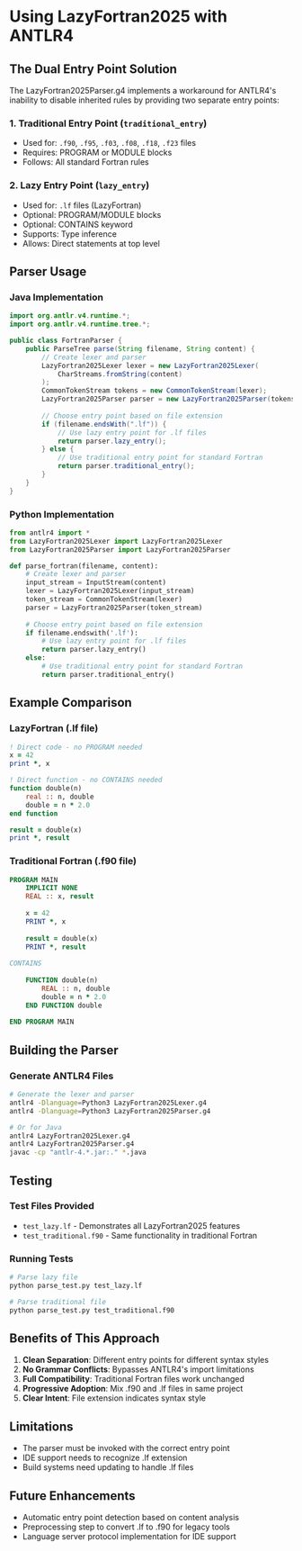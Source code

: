 # Using LazyFortran2025 with ANTLR4

## The Dual Entry Point Solution

The LazyFortran2025Parser.g4 implements a workaround for ANTLR4's inability to disable inherited rules by providing two separate entry points:

### 1. Traditional Entry Point (`traditional_entry`)
- Used for: `.f90`, `.f95`, `.f03`, `.f08`, `.f18`, `.f23` files
- Requires: PROGRAM or MODULE blocks
- Follows: All standard Fortran rules

### 2. Lazy Entry Point (`lazy_entry`)
- Used for: `.lf` files (LazyFortran)
- Optional: PROGRAM/MODULE blocks
- Optional: CONTAINS keyword
- Supports: Type inference
- Allows: Direct statements at top level

## Parser Usage

### Java Implementation
```java
import org.antlr.v4.runtime.*;
import org.antlr.v4.runtime.tree.*;

public class FortranParser {
    public ParseTree parse(String filename, String content) {
        // Create lexer and parser
        LazyFortran2025Lexer lexer = new LazyFortran2025Lexer(
            CharStreams.fromString(content)
        );
        CommonTokenStream tokens = new CommonTokenStream(lexer);
        LazyFortran2025Parser parser = new LazyFortran2025Parser(tokens);
        
        // Choose entry point based on file extension
        if (filename.endsWith(".lf")) {
            // Use lazy entry point for .lf files
            return parser.lazy_entry();
        } else {
            // Use traditional entry point for standard Fortran
            return parser.traditional_entry();
        }
    }
}
```

### Python Implementation
```python
from antlr4 import *
from LazyFortran2025Lexer import LazyFortran2025Lexer
from LazyFortran2025Parser import LazyFortran2025Parser

def parse_fortran(filename, content):
    # Create lexer and parser
    input_stream = InputStream(content)
    lexer = LazyFortran2025Lexer(input_stream)
    token_stream = CommonTokenStream(lexer)
    parser = LazyFortran2025Parser(token_stream)
    
    # Choose entry point based on file extension
    if filename.endswith('.lf'):
        # Use lazy entry point for .lf files
        return parser.lazy_entry()
    else:
        # Use traditional entry point for standard Fortran
        return parser.traditional_entry()
```

## Example Comparison

### LazyFortran (.lf file)
```fortran
! Direct code - no PROGRAM needed
x = 42
print *, x

! Direct function - no CONTAINS needed
function double(n)
    real :: n, double
    double = n * 2.0
end function

result = double(x)
print *, result
```

### Traditional Fortran (.f90 file)
```fortran
PROGRAM MAIN
    IMPLICIT NONE
    REAL :: x, result
    
    x = 42
    PRINT *, x
    
    result = double(x)
    PRINT *, result
    
CONTAINS
    
    FUNCTION double(n)
        REAL :: n, double
        double = n * 2.0
    END FUNCTION double
    
END PROGRAM MAIN
```

## Building the Parser

### Generate ANTLR4 Files
```bash
# Generate the lexer and parser
antlr4 -Dlanguage=Python3 LazyFortran2025Lexer.g4
antlr4 -Dlanguage=Python3 LazyFortran2025Parser.g4

# Or for Java
antlr4 LazyFortran2025Lexer.g4
antlr4 LazyFortran2025Parser.g4
javac -cp "antlr-4.*.jar:." *.java
```

## Testing

### Test Files Provided
- `test_lazy.lf` - Demonstrates all LazyFortran2025 features
- `test_traditional.f90` - Same functionality in traditional Fortran

### Running Tests
```bash
# Parse lazy file
python parse_test.py test_lazy.lf

# Parse traditional file  
python parse_test.py test_traditional.f90
```

## Benefits of This Approach

1. **Clean Separation**: Different entry points for different syntax styles
2. **No Grammar Conflicts**: Bypasses ANTLR4's import limitations
3. **Full Compatibility**: Traditional Fortran files work unchanged
4. **Progressive Adoption**: Mix .f90 and .lf files in same project
5. **Clear Intent**: File extension indicates syntax style

## Limitations

- The parser must be invoked with the correct entry point
- IDE support needs to recognize .lf extension
- Build systems need updating to handle .lf files

## Future Enhancements

- Automatic entry point detection based on content analysis
- Preprocessing step to convert .lf to .f90 for legacy tools
- Language server protocol implementation for IDE support